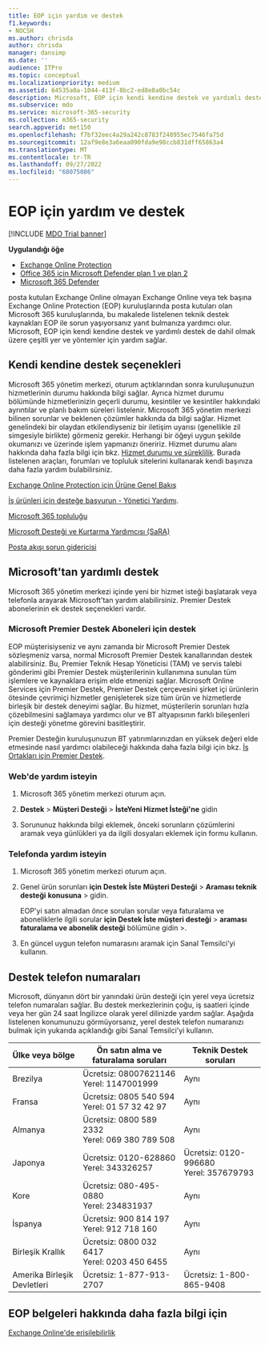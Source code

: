 ```yaml
---
title: EOP için yardım ve destek
f1.keywords:
- NOCSH
ms.author: chrisda
author: chrisda
manager: dansimp
ms.date: ''
audience: ITPro
ms.topic: conceptual
ms.localizationpriority: medium
ms.assetid: 64535a0a-1044-413f-8bc2-ed8e8a0bc54c
description: Microsoft, EOP için kendi kendine destek ve yardımlı destek de dahil olmak üzere çeşitli yer ve yöntemler için yardım sağlar.
ms.subservice: mdo
ms.service: microsoft-365-security
ms.collection: m365-security
search.appverid: met150
ms.openlocfilehash: f7bf32eec4a29a242c8783f248955ec7546fa75d
ms.sourcegitcommit: 12af9e8e3a6eaa090fda9e98ccb831dff65863a4
ms.translationtype: MT
ms.contentlocale: tr-TR
ms.lasthandoff: 09/27/2022
ms.locfileid: "68075086"
---
```

# <a name="help-and-support-for-eop"></a>EOP için yardım ve destek

[!INCLUDE [MDO Trial banner](../includes/mdo-trial-banner.md)]

**Uygulandığı öğe**
- [Exchange Online Protection](exchange-online-protection-overview.md)
- [Office 365 için Microsoft Defender plan 1 ve plan 2](defender-for-office-365.md)
- [Microsoft 365 Defender](../defender/microsoft-365-defender.md)

posta kutuları Exchange Online olmayan Exchange Online veya tek başına Exchange Online Protection (EOP) kuruluşlarında posta kutuları olan Microsoft 365 kuruluşlarında, bu makalede listelenen teknik destek kaynakları EOP ile sorun yaşıyorsanız yanıt bulmanıza yardımcı olur. Microsoft, EOP için kendi kendine destek ve yardımlı destek de dahil olmak üzere çeşitli yer ve yöntemler için yardım sağlar.

## <a name="self-support-options"></a>Kendi kendine destek seçenekleri

Microsoft 365 yönetim merkezi, oturum açtıklarından sonra kuruluşunuzun hizmetlerinin durumu hakkında bilgi sağlar. Ayrıca hizmet durumu bölümünde hizmetlerinizin geçerli durumu, kesintiler ve kesintiler hakkındaki ayrıntılar ve planlı bakım süreleri listelenir. Microsoft 365 yönetim merkezi bilinen sorunlar ve beklenen çözümler hakkında da bilgi sağlar. Hizmet genelindeki bir olaydan etkilendiyseniz bir iletişim uyarısı (genellikle zil simgesiyle birlikte) görmeniz gerekir. Herhangi bir öğeyi uygun şekilde okumanızı ve üzerinde işlem yapmanızı öneririz. Hizmet durumu alanı hakkında daha fazla bilgi için bkz. [Hizmet durumu ve süreklilik](/office365/servicedescriptions/office-365-platform-service-description/service-health-and-continuity). Burada listelenen araçları, forumları ve topluluk sitelerini kullanarak kendi başınıza daha fazla yardım bulabilirsiniz.

[Exchange Online Protection için Ürüne Genel Bakış](https://products.office.com/exchange/exchange-email-security-spam-protection)

[İş ürünleri için desteğe başvurun - Yönetici Yardımı](../../admin/get-help-support.md).

[Microsoft 365 topluluğu](https://techcommunity.microsoft.com/t5/Office-365/ct-p/Office365)

[Microsoft Desteği ve Kurtarma Yardımcısı (SaRA)](https://support.microsoft.com/office/e90bb691-c2a7-4697-a94f-88836856c72f)

[Posta akışı sorun gidericisi](https://aka.ms/FixEmail)

## <a name="assisted-support-from-microsoft"></a>Microsoft'tan yardımlı destek

Microsoft 365 yönetim merkezi içinde yeni bir hizmet isteği başlatarak veya telefonla arayarak Microsoft'tan yardım alabilirsiniz. Premier Destek abonelerinin ek destek seçenekleri vardır.

### <a name="support-for-microsoft-premier-support-subscribers"></a>Microsoft Premier Destek Aboneleri için destek

EOP müşterisiyseniz ve aynı zamanda bir Microsoft Premier Destek sözleşmeniz varsa, normal Microsoft Premier Destek kanallarından destek alabilirsiniz. Bu, Premier Teknik Hesap Yöneticisi (TAM) ve servis talebi gönderimi gibi Premier Destek müşterilerinin kullanımına sunulan tüm işlemlere ve kaynaklara erişim elde etmenizi sağlar. Microsoft Online Services için Premier Destek, Premier Destek çerçevesini şirket içi ürünlerin ötesinde çevrimiçi hizmetler genişleterek size tüm ürün ve hizmetlerde birleşik bir destek deneyimi sağlar. Bu hizmet, müşterilerin sorunları hızla çözebilmesini sağlamaya yardımcı olur ve BT altyapısının farklı bileşenleri için desteği yönetme görevini basitleştirir.

Premier Desteğin kuruluşunuzun BT yatırımlarınızdan en yüksek değeri elde etmesinde nasıl yardımcı olabileceği hakkında daha fazla bilgi için bkz. [İş Ortakları için Premier Destek](https://partner.microsoft.com/support/microsoft-services-premier-support).

### <a name="ask-for-help-on-the-web"></a>Web'de yardım isteyin

1. Microsoft 365 yönetim merkezi oturum açın.

2. **Destek** \> **Müşteri Desteği** \> **İsteYeni Hizmet İsteği'ne** gidin

3. Sorununuz hakkında bilgi eklemek, önceki sorunların çözümlerini aramak veya günlükleri ya da ilgili dosyaları eklemek için formu kullanın.

### <a name="ask-for-help-on-the-telephone"></a>Telefonda yardım isteyin

1. Microsoft 365 yönetim merkezi oturum açın.

2. Genel ürün sorunları **için Destek İste Müşteri Desteği** \> **Araması teknik desteği** **konusuna** \> gidin.

   EOP'yi satın almadan önce sorulan sorular veya faturalama ve aboneliklerle ilgili sorular **için Destek İste müşteri desteği** \> **araması faturalama ve abonelik desteği** bölümüne gidin  \>.

3. En güncel uygun telefon numarasını aramak için Sanal Temsilci'yi kullanın.

## <a name="support-telephone-numbers"></a>Destek telefon numaraları

Microsoft, dünyanın dört bir yanındaki ürün desteği için yerel veya ücretsiz telefon numaraları sağlar. Bu destek merkezlerinin çoğu, iş saatleri içinde veya her gün 24 saat İngilizce olarak yerel dilinizde yardım sağlar. Aşağıda listelenen konumunuzu görmüyorsanız, yerel destek telefon numaranızı bulmak için yukarıda açıklandığı gibi Sanal Temsilci'yi kullanın.

|Ülke veya bölge|Ön satın alma ve faturalama soruları|Teknik Destek soruları|
|---|---|---|
|Brezilya|Ücretsiz: 08007621146 <br> Yerel: 1147001999|Aynı|
|Fransa|Ücretsiz: 0805 540 594 <br> Yerel: 01 57 32 42 97|Aynı|
|Almanya|Ücretsiz: 0800 589 2332 <br>  Yerel: 069 380 789 508|Aynı|
|Japonya|Ücretsiz: 0120-628860 <br> Yerel: 343326257|Ücretsiz: 0120-996680 <br> Yerel: 357679793|
|Kore|Ücretsiz: 080-495-0880 <br> Yerel: 234831937|Aynı|
|İspanya|Ücretsiz: 900 814 197 <br> Yerel: 912 718 160|Aynı|
|Birleşik Krallık|Ücretsiz: 0800 032 6417 <br> Yerel: 0203 450 6455|Aynı|
|Amerika Birleşik Devletleri|Ücretsiz: 1-877-913-2707|Ücretsiz: 1-800-865-9408|

## <a name="for-more-information-about-eop-documentation"></a>EOP belgeleri hakkında daha fazla bilgi için

[Exchange Online'de erişilebilirlik](/Exchange/accessibility/accessibility)
